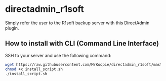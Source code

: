 # directadmin_r1soft
Simply refer the user to the R1soft backup server with this DirectAdmin plugin.

## How to install with CLI (Command Line Interface)
SSH to your server and use the following command:
```bash
wget https://raw.githubusercontent.com/MrKoopie/directadmin_r1soft/master/install_script.sh 
chmod +x install_script.sh
./install_script.sh

```